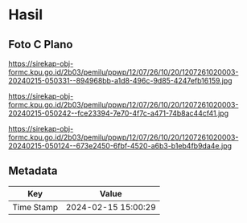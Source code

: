 # Hasil

## Foto C Plano

https://sirekap-obj-formc.kpu.go.id/2b03/pemilu/ppwp/12/07/26/10/20/1207261020003-20240215-050331--894968bb-a1d8-496c-9d85-4247efb16159.jpg

https://sirekap-obj-formc.kpu.go.id/2b03/pemilu/ppwp/12/07/26/10/20/1207261020003-20240215-050242--fce23394-7e70-4f7c-a471-74b8ac44cf41.jpg

https://sirekap-obj-formc.kpu.go.id/2b03/pemilu/ppwp/12/07/26/10/20/1207261020003-20240215-050124--673e2450-6fbf-4520-a6b3-b1eb4fb9da4e.jpg


## Metadata

| Key        | Value               |
| ---------- | ------------------- |
| Time Stamp | 2024-02-15 15:00:29 |




